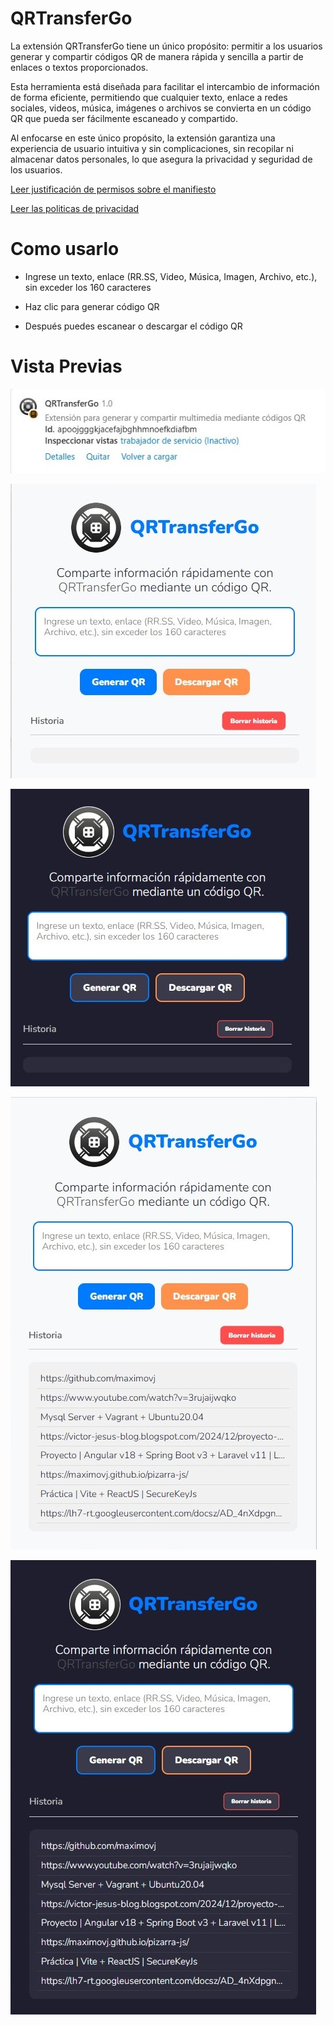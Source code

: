 # QRTransferGo

La extensión QRTransferGo tiene un único propósito: permitir a los usuarios generar y compartir códigos QR de manera rápida y sencilla a partir de enlaces o textos proporcionados. 

Esta herramienta está diseñada para facilitar el intercambio de información de forma eficiente, permitiendo que cualquier texto, enlace a redes sociales, videos, música, imágenes o archivos se convierta en un código QR que pueda ser fácilmente escaneado y compartido. 

Al enfocarse en este único propósito, la extensión garantiza una experiencia de usuario intuitiva y sin complicaciones, sin recopilar ni almacenar datos personales, lo que asegura la privacidad y seguridad de los usuarios.

[Leer justificación de permisos sobre el manifiesto](/justification-permission-manifest.md)

[Leer las politicas de privacidad](/privacy-policy.md)

# Como usarlo

- Ingrese un texto, enlace (RR.SS, Video, Música, Imagen, Archivo, etc.), sin exceder los 160 caracteres

- Haz clic para generar código QR

- Después puedes escanear o descargar el código QR

# Vista Previas

![preview_00.jpg](/screenshots/preview_00.jpg)

![preview_01.jpg](/screenshots/preview_01.jpg)

![preview_02.jpg](/screenshots/preview_02.jpg)

![preview_03.jpg](/screenshots/preview_03.jpg)

![preview_04.jpg](/screenshots/preview_04.jpg)